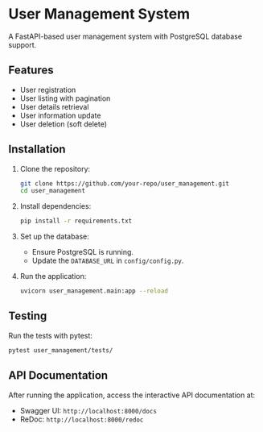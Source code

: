 # User Management System

A FastAPI-based user management system with PostgreSQL database support.

## Features

- User registration
- User listing with pagination
- User details retrieval
- User information update
- User deletion (soft delete)

## Installation

1. Clone the repository:
   ```bash
   git clone https://github.com/your-repo/user_management.git
   cd user_management
   ```

2. Install dependencies:
   ```bash
   pip install -r requirements.txt
   ```

3. Set up the database:
   - Ensure PostgreSQL is running.
   - Update the `DATABASE_URL` in `config/config.py`.

4. Run the application:
   ```bash
   uvicorn user_management.main:app --reload
   ```

## Testing

Run the tests with pytest:
```bash
pytest user_management/tests/
```

## API Documentation

After running the application, access the interactive API documentation at:
- Swagger UI: `http://localhost:8000/docs`
- ReDoc: `http://localhost:8000/redoc`